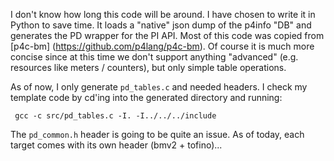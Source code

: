 I don't know how long this code will be around. I have chosen to write it in
Python to save time. It loads a "native" json dump of the p4info "DB" and
generates the PD wrapper for the PI API. Most of this code was copied from
[p4c-bm] (https://github.com/p4lang/p4c-bm). Of course it is much more concise
since at this time we don't support anything "advanced" (e.g. resources like
meters / counters), but only simple table operations.

As of now, I only generate `pd_tables.c` and needed headers. I check my template
code by cd'ing into the generated directory and running:

     gcc -c src/pd_tables.c -I. -I../../../include

The `pd_common.h` header is going to be quite an issue. As of today, each target
comes with its own header (bmv2 + tofino)...
